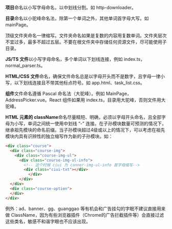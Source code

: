 **项目**命名以小写字母命名，以中划线分割。如 http-downloader。

**目录**命名以小驼峰命名法，除第一个单词之外，其他单词首字母大写。如 mainPage。

顶级文件夹命名一律缩写。文件夹命名如果是复数的内容用复数单词。文件夹层次不宜过多，最多不超过五层。不要在根文件夹中存储任何资源文件，尽可能使用子目录。

**JS/TS 文件**以小写字母命名，多个单词以下划线连接，例如 index.ts，normal_parser.ts。

**HTML/CSS 文件**命名，确保文件命名总是以字母开头而不是数字，且字母一律小写，以下划线连接且不带其他标点符号。如 app.html、task_list.css。

**组件**文件命名遵循 Pascal 命名法（大驼峰）。例如 MainPage，AddressPicker.vue。React 组件如果用 index.ts，目录用大驼峰，否则文件用大驼峰。

**HTML 元素的 className**命名尽量精短、明确，必须以字母开头命名，且全部字母为小写，单词之间统一使用中划线 “-” 连接。在子孙模块数量可预测的情况下，继承祖先模块的命名前缀。当子孙模块超过4级或以上的情况下，可以考虑在祖先模块内具有识辨性的独立缩写作为新的子孙模块。如：

```html
<div class="course">
  <div class="course-img">
    <div class="course-img-ul">
      <div class="course-img-ul-info">
        <!-- 这个时候 ciui 为 canner-img-ul-info 首字母缩写-->
        <div class="ciui-txt"></div>
          </div>
      </div>
  </div>
  <div class="course-option">
  </div>
</div>
```

例外：ad、banner、gg、guanggao 等有机会和广告挂勾的字眠不建议直接用来做 ClassName，因为有些浏览器插件（Chrome的广告拦截插件等）会直接过滤这些类名，敏感不和谐字眼也不应该出现。